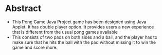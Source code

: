 # Abstract
* This Pong Game Java Project game has been designed using Java Applet. It has double player option. It provides users a new experience that is different from the usual pong games available
* This consists of two pads on both sides and a ball, and the player has to make sure that he hits the ball with the pad without missing it to win the game and score more. 